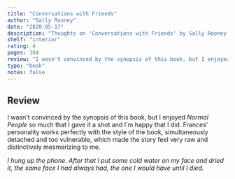 ```yaml
---
title: "Conversations with Friends"
author: "Sally Rooney"
date: "2020-05-17"
description: "Thoughts on 'Conversations with Friends' by Sally Rooney."
shelf: "interior"
rating: 4
pages: 304
review: "I wasn't convinced by the synopsis of this book, but I enjoyed <i>Normal People</i> so much that I gave it a shot and I'm happy that I did. Frances' personality works perfectly with the style of the book, simultaneously detached and too vulnerable, which made the story feel very raw and distinctively mesmerizing to me. <br/><br/><i>I hung up the phone. After that I put some cold water on my face and dried it, the same face I had always had, the one I would have until I died.</i><br/><br/>"
type: "book"
notes: false
---
```


## Review

I wasn't convinced by the synopsis of this book, but I enjoyed _Normal People_ so much that I gave it a shot and I'm happy that I did. Frances' personality works perfectly with the style of the book, simultaneously detached and too vulnerable, which made the story feel very raw and distinctively mesmerizing to me.

_I hung up the phone. After that I put some cold water on my face and dried it, the same face I had always had, the one I would have until I died._
